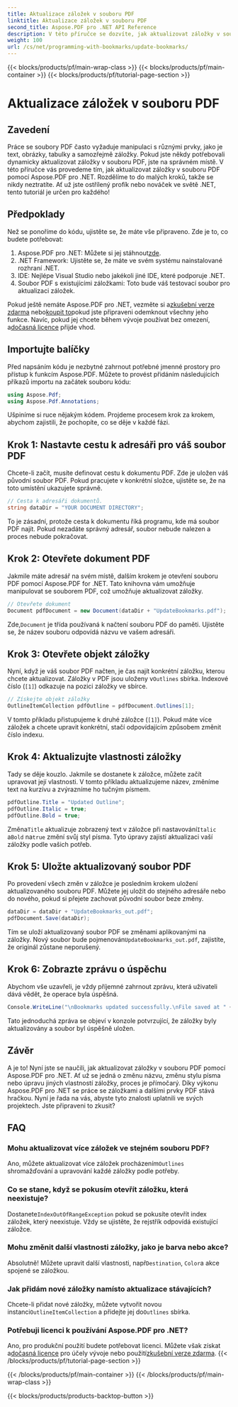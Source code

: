 ```yaml
---
title: Aktualizace záložek v souboru PDF
linktitle: Aktualizace záložek v souboru PDF
second_title: Aspose.PDF pro .NET API Reference
description: V této příručce se dozvíte, jak aktualizovat záložky v souboru PDF pomocí Aspose.PDF for .NET. Ideální pro vývojáře, kteří chtějí efektivně upravovat záložky PDF.
weight: 100
url: /cs/net/programming-with-bookmarks/update-bookmarks/
---
```


{{< blocks/products/pf/main-wrap-class >}}
{{< blocks/products/pf/main-container >}}
{{< blocks/products/pf/tutorial-page-section >}}

# Aktualizace záložek v souboru PDF

## Zavedení

Práce se soubory PDF často vyžaduje manipulaci s různými prvky, jako je text, obrázky, tabulky a samozřejmě záložky. Pokud jste někdy potřebovali dynamicky aktualizovat záložky v souboru PDF, jste na správném místě. V této příručce vás provedeme tím, jak aktualizovat záložky v souboru PDF pomocí Aspose.PDF pro .NET. Rozdělíme to do malých kroků, takže se nikdy neztratíte. Ať už jste ostřílený profík nebo nováček ve světě .NET, tento tutoriál je určen pro každého!

## Předpoklady

Než se ponoříme do kódu, ujistěte se, že máte vše připraveno. Zde je to, co budete potřebovat:

1.  Aspose.PDF pro .NET: Můžete si jej stáhnout[zde](https://releases.aspose.com/pdf/net/).
2. .NET Framework: Ujistěte se, že máte ve svém systému nainstalované rozhraní .NET.
3. IDE: Nejlépe Visual Studio nebo jakékoli jiné IDE, které podporuje .NET.
4. Soubor PDF s existujícími záložkami: Toto bude váš testovací soubor pro aktualizaci záložek.

 Pokud ještě nemáte Aspose.PDF pro .NET, vezměte si a[zkušební verze zdarma](https://releases.aspose.com/) nebo[koupit to](https://purchase.aspose.com/buy)pokud jste připraveni odemknout všechny jeho funkce. Navíc, pokud jej chcete během vývoje používat bez omezení, a[dočasná licence](https://purchase.aspose.com/temporary-license/) přijde vhod.

## Importujte balíčky

Před napsáním kódu je nezbytné zahrnout potřebné jmenné prostory pro přístup k funkcím Aspose.PDF. Můžete to provést přidáním následujících příkazů importu na začátek souboru kódu:

```csharp
using Aspose.Pdf;
using Aspose.Pdf.Annotations;
```

Ušpiníme si ruce nějakým kódem. Projdeme procesem krok za krokem, abychom zajistili, že pochopíte, co se děje v každé fázi.

## Krok 1: Nastavte cestu k adresáři pro váš soubor PDF

Chcete-li začít, musíte definovat cestu k dokumentu PDF. Zde je uložen váš původní soubor PDF. Pokud pracujete v konkrétní složce, ujistěte se, že na toto umístění ukazujete správně.

```csharp
// Cesta k adresáři dokumentů.
string dataDir = "YOUR DOCUMENT DIRECTORY";
```

To je zásadní, protože cesta k dokumentu říká programu, kde má soubor PDF najít. Pokud nezadáte správný adresář, soubor nebude nalezen a proces nebude pokračovat.

## Krok 2: Otevřete dokument PDF

Jakmile máte adresář na svém místě, dalším krokem je otevření souboru PDF pomocí Aspose.PDF for .NET. Tato knihovna vám umožňuje manipulovat se souborem PDF, což umožňuje aktualizovat záložky.

```csharp
// Otevřete dokument
Document pdfDocument = new Document(dataDir + "UpdateBookmarks.pdf");
```

 Zde,`Document` je třída používaná k načtení souboru PDF do paměti. Ujistěte se, že název souboru odpovídá názvu ve vašem adresáři. 

## Krok 3: Otevřete objekt záložky

 Nyní, když je váš soubor PDF načten, je čas najít konkrétní záložku, kterou chcete aktualizovat. Záložky v PDF jsou uloženy v`Outlines` sbírka. Indexové číslo (`[1]`) odkazuje na pozici záložky ve sbírce.

```csharp
// Získejte objekt záložky
OutlineItemCollection pdfOutline = pdfDocument.Outlines[1];
```

V tomto příkladu přistupujeme k druhé záložce (`[1]`). Pokud máte více záložek a chcete upravit konkrétní, stačí odpovídajícím způsobem změnit číslo indexu.

## Krok 4: Aktualizujte vlastnosti záložky

Tady se děje kouzlo. Jakmile se dostanete k záložce, můžete začít upravovat její vlastnosti. V tomto příkladu aktualizujeme název, změníme text na kurzívu a zvýrazníme ho tučným písmem.

```csharp
pdfOutline.Title = "Updated Outline";
pdfOutline.Italic = true;
pdfOutline.Bold = true;
```

 Změna`Title` aktualizuje zobrazený text v záložce při nastavování`Italic` a`Bold` na`true` změní svůj styl písma. Tyto úpravy zajistí aktualizaci vaší záložky podle vašich potřeb.

## Krok 5: Uložte aktualizovaný soubor PDF

Po provedení všech změn v záložce je posledním krokem uložení aktualizovaného souboru PDF. Můžete jej uložit do stejného adresáře nebo do nového, pokud si přejete zachovat původní soubor beze změny.

```csharp
dataDir = dataDir + "UpdateBookmarks_out.pdf";
pdfDocument.Save(dataDir);
```

 Tím se uloží aktualizovaný soubor PDF se změnami aplikovanými na záložky. Nový soubor bude pojmenován`UpdateBookmarks_out.pdf`, zajistíte, že originál zůstane neporušený.

## Krok 6: Zobrazte zprávu o úspěchu

Abychom vše uzavřeli, je vždy příjemné zahrnout zprávu, která uživateli dává vědět, že operace byla úspěšná.

```csharp
Console.WriteLine("\nBookmarks updated successfully.\nFile saved at " + dataDir);
```

Tato jednoduchá zpráva se objeví v konzole potvrzující, že záložky byly aktualizovány a soubor byl úspěšně uložen.

## Závěr

A je to! Nyní jste se naučili, jak aktualizovat záložky v souboru PDF pomocí Aspose.PDF pro .NET. Ať už se jedná o změnu názvu, změnu stylu písma nebo úpravu jiných vlastností záložky, proces je přímočarý. Díky výkonu Aspose.PDF pro .NET se práce se záložkami a dalšími prvky PDF stává hračkou. Nyní je řada na vás, abyste tyto znalosti uplatnili ve svých projektech. Jste připraveni to zkusit?

## FAQ

### Mohu aktualizovat více záložek ve stejném souboru PDF?  
 Ano, můžete aktualizovat více záložek procházením`Outlines` shromažďování a upravování každé záložky podle potřeby.

### Co se stane, když se pokusím otevřít záložku, která neexistuje?  
 Dostanete`IndexOutOfRangeException` pokud se pokusíte otevřít index záložek, který neexistuje. Vždy se ujistěte, že rejstřík odpovídá existující záložce.

### Mohu změnit další vlastnosti záložky, jako je barva nebo akce?  
 Absolutně! Můžete upravit další vlastnosti, např`Destination`, `Color`a akce spojené se záložkou.

### Jak přidám nové záložky namísto aktualizace stávajících?  
 Chcete-li přidat nové záložky, můžete vytvořit novou instanci`OutlineItemCollection` a přidejte jej do`Outlines` sbírka.

### Potřebuji licenci k používání Aspose.PDF pro .NET?  
 Ano, pro produkční použití budete potřebovat licenci. Můžete však získat a[dočasná licence](https://purchase.aspose.com/temporary-license/) pro účely vývoje nebo použití[zkušební verze zdarma](https://releases.aspose.com/).
{{< /blocks/products/pf/tutorial-page-section >}}

{{< /blocks/products/pf/main-container >}}
{{< /blocks/products/pf/main-wrap-class >}}

{{< blocks/products/products-backtop-button >}}
